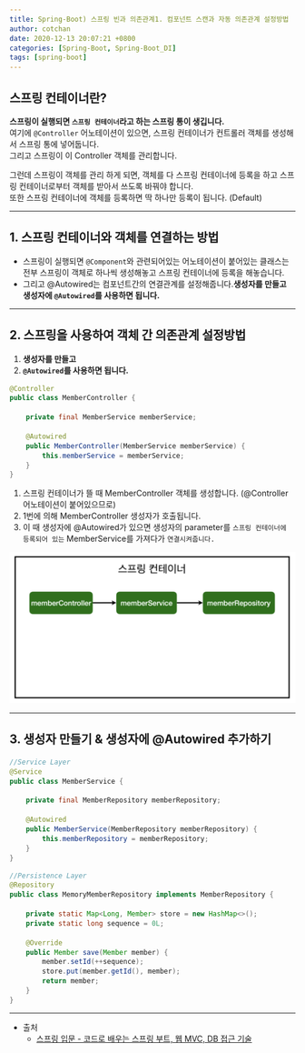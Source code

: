 ```yaml
---
title: Spring-Boot) 스프링 빈과 의존관계1. 컴포넌트 스캔과 자동 의존관계 설정방법 
author: cotchan 
date: 2020-12-13 20:07:21 +0800 
categories: [Spring-Boot, Spring-Boot_DI]
tags: [spring-boot] 
---
```


## 스프링 컨테이너란? 

**스프링이 실행되면 `스프링 컨테이너`라고 하는 스프링 통이 생깁니다.**           
여기에 `@Controller` 어노테이션이 있으면, 스프링 컨테이너가 컨트롤러 객체를 생성해서 스프링 통에 넣어둡니다.    
그리고 스프링이 이 Controller 객체를 관리합니다.       

그런데 스프링이 객체를 관리 하게 되면, 객체를 다 스프링 컨테이너에 등록을 하고 스프링 컨테이너로부터 객체를 받아서 쓰도록 바꿔야 합니다.    
또한 스프링 컨테이너에 객체를 등록하면 딱 하나만 등록이 됩니다. (Default)       

---


## 1. 스프링 컨테이너와 객체를 연결하는 방법

+ 스프링이 실행되면 `@Component`와 관련되어있는 어노테이션이 붙어있는 클래스는 전부 스프링이 객체로 하나씩 생성해놓고 스프링 컨테이너에 등록을 해놓습니다.
+ 그리고 @Autowired는 컴포넌트간의 연결관계를 설정해줍니다.**생성자를 만들고 생성자에 `@Autowired`를 사용하면 됩니다.**   


---


## 2. 스프링을 사용하여 객체 간 의존관계 설정방법

1. **생성자를 만들고** 
2. **`@Autowired`를 사용하면 됩니다.**  


```java
@Controller
public class MemberController {

    private final MemberService memberService;

    @Autowired
    public MemberController(MemberService memberService) {
        this.memberService = memberService;
    }
}
```

1. 스프링 컨테이너가 뜰 때 MemberController 객체를 생성합니다. (@Controller 어노테이션이 붙어있으므로)
2. 1번에 의해 MemberController 생성자가 호출됩니다.
3. 이 때 생성자에 @Autowired가 있으면 생성자의 parameter를 `스프링 컨테이너에 등록되어 있는` MemberService를 가져다가 `연결시켜줍니다.`
 
![Desktop View](/assets/img/post/spring-boot/2020-12-13-springboot-di.png)


---


## 3. 생성자 만들기 & 생성자에 @Autowired 추가하기

```java
//Service Layer
@Service
public class MemberService {

    private final MemberRepository memberRepository;

    @Autowired
    public MemberService(MemberRepository memberRepository) {
        this.memberRepository = memberRepository;
    }
}
```

```java
//Persistence Layer
@Repository
public class MemoryMemberRepository implements MemberRepository {

    private static Map<Long, Member> store = new HashMap<>();
    private static long sequence = 0L;

    @Override
    public Member save(Member member) {
        member.setId(++sequence);
        store.put(member.getId(), member);
        return member;
    }
}
```

---

+ 출처
	+ [스프링 입문 - 코드로 배우는 스프링 부트, 웹 MVC, DB 접근 기술](https://www.inflearn.com/course/%EC%8A%A4%ED%94%84%EB%A7%81-%EC%9E%85%EB%AC%B8-%EC%8A%A4%ED%94%84%EB%A7%81%EB%B6%80%ED%8A%B8/dashboard)
